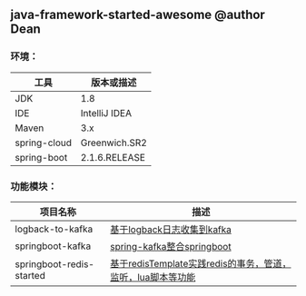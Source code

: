 ## java-framework-started-awesome @author Dean

### 环境：

| 工具    | 版本或描述 |
| ----- | ------------|
| JDK   | 1.8         |
| IDE   | IntelliJ IDEA |
| Maven | 3.x|
| spring-cloud |Greenwich.SR2 |
| spring-boot |2.1.6.RELEASE |

### 功能模块：

| 项目名称| 描述 | 
| -----------------------|------------|
| logback-to-kafka| [基于logback日志收集到kafka](logback-to-kafka/README.md)  | 
| springboot-kafka| [spring-kafka整合springboot](springboot-kafka/README.md)  | 
| springboot-redis-started| [基于redisTemplate实践redis的事务，管道，监听，lua脚本等功能](springboot-redis-started/README.md)  | 
